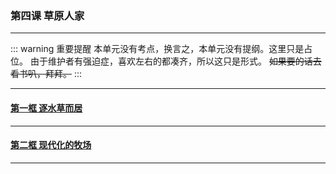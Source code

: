 ### 第四课 草原人家

---

::: warning 重要提醒
本单元没有考点，换言之，本单元没有提纲。这里只是占位。
由于维护者有强迫症，喜欢左右的都凑齐，所以这只是形式。
~~如果要的话去看书叭，拜拜。~~
:::

---

#### [第一框 逐水草而居](./%E7%AC%AC%E4%B8%80%E6%A1%86%20%E9%80%90%E6%B0%B4%E8%8D%89%E8%80%8C%E5%B1%85)

---

#### [第二框 现代化的牧场](./%E7%AC%AC%E4%BA%8C%E6%A1%86%20%E7%8E%B0%E4%BB%A3%E5%8C%96%E7%9A%84%E7%89%A7%E5%9C%BA)

---